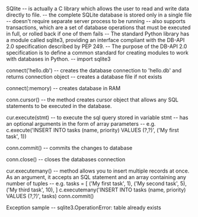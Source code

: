 SQlite
    -- is actually a C library which allows the user to read and write data directly to file.
    -- the complete SQLite database is stored only in a single file
    -- doesn't require separate server process to be running
    -- also supports transactions, which are a set of database operations that must be executed in full, or rolled back if one of them fails
    -- The standard Python library has a module called sqlite3, providing an interface compliant with the DB-API 2.0 specification described by PEP 249.
    -- The purpose of the DB-API 2.0 specification is to define a common standard for creating modules to work with databases in Python.
    -- import sqlite3


connect('hello.db')
    -- creates the database connection to 'hello.db' and returns connection object
    -- creates a database file if not exists

connect(:memory)
    -- creates database in RAM

conn.cursor()
    -- the method creates cursor object that allows any SQL statements to be executed in the database.

cur.execute(stmt)
    -- to execute the sql query stored in variable stmt
    -- has an optional arguments in the form of array parameters
        -- e.g.
            c.execute('INSERT INTO tasks (name, priority) VALUES (?,?)', ('My first task', 1))

conn.commit()
    -- commits the changes to database

conn.close()
    -- closes the databases connection

cur.executemany()
    -- method allows you to insert multiple records at once. As an argument, it accepts an SQL statement and an array containing any number of tuples
    -- e.g.
        tasks = [
            ('My first task', 1),
            ('My second task', 5),
            ('My third task', 10),
        ]
        c.executemany('INSERT INTO tasks (name, priority) VALUES (?,?)', tasks)
        conn.commit()

Exception sample
    -- sqlite3.OperationError: table already exists    